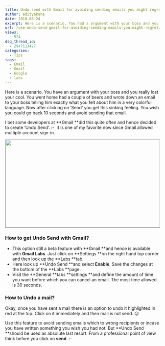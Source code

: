 ```yaml
---
title: Undo send with Gmail for avoiding sending emails you might regret!
author: adityakane
date: 2010-08-24
excerpt: Here is a scenario. You had a argument with your boss and you really lost your cool. You went home had a couple of beers and wrote down an email to your boss telling him exactly what you felt about him in a very colorful language. Now after clicking on ‘Send’ you get this sinking feeling. You wish you could go back 10 seconds and avoid sending that email.
url: /use-undo-send-gmail-for-avoiding-sending-emails-you-might-regret/
views:
  - 524
dsq_thread_id:
  - 2947113427
categories:
  - Tips
tags:
  - Email
  - Gmail
  - Google
  - labs
---
```

Here is a scenario. You have an argument with your boss and you really lost your cool. You went home had a couple of beers and wrote down an email to your boss telling him exactly what you felt about him in a very colorful language. Now after clicking on &#8216;Send&#8217; you get this sinking feeling. You wish you could go back 10 seconds and avoid sending that email.

I bet some developers at **Gmail **did this quite often and hence decided to create &#8216;Undo Send&#8217;. <img src="http://devilsworkshop.org/wp-includes/images/smilies/simple-smile.png" alt=":-)" class="wp-smiley" style="height: 1em; max-height: 1em;" /> It is one of my favorite now since <a title="Gmail allowed multiple=">Gmail allowed multiple account sign-in</a>.

<a rel="attachment wp-att-29487" href="http://devilsworkshop.org/use-undo-send-gmail-for-avoiding-sending-emails-you-might-regret/undo_send_gmail/"><img class="alignnone size-full wp-image-29487" style="border: 1px solid grey;" title="undo_send_gmail" src="http://cdn.devilsworkshop.org/files/2010/08/undo_send_gmail.png" alt="" width="550" height="286" /></a>

### How to get Undo Send with Gmail?

  * This option still a beta feature with **Gmail **and hence is available with **Gmail Labs**. Just click on **Settings **on the right hand top corner and then look up the **Labs **tab.
  * Here look up **Undo Send **and select **Enable**. Save the changes at the bottom of the **Labs **page.
  * Visit the **General **tabs **settings **and define the amount of time you want before which you can cancel an email. The most time allowed is 30 seconds.

### How to Undo a mail?

Okay, once you have sent a mail there is an option to undo it highlighted in red at the top. Click on it immediately and then mail is not send. 😉

Use this feature to avoid sending emails which to wrong recipients or incase you have written something you wish you had not. But **Undo Send **should be used as absolute last resort. From a professional point of view think before you click on **send**. <img src="http://devilsworkshop.org/wp-includes/images/smilies/simple-smile.png" alt=":-)" class="wp-smiley" style="height: 1em; max-height: 1em;" />
